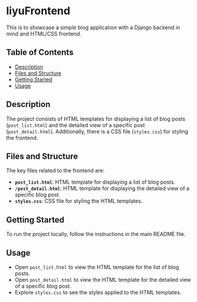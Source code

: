 # liyuFrontend

This is  to showcase a simple blog application with a Django backend  in mind and HTML/CSS frontend.

## Table of Contents

- [Description](#description)
- [Files and Structure](#files-and-structure)
- [Getting Started](#getting-started)
- [Usage](#usage)


## Description

The project consists of HTML templates for displaying a list of blog posts (`post_list.html`) and the detailed view of a specific post (`post_detail.html`). Additionally, there is a CSS file (`styles.css`) for styling the frontend.

## Files and Structure

The key files related to the frontend are:

- **`post_list.html`**: HTML template for displaying a list of blog posts.
- **`/post_detail.html`**: HTML template for displaying the detailed view of a specific blog post.
- **`styles.css`**: CSS file for styling the HTML templates.

## Getting Started

To run the project locally, follow the instructions in the main README file.

## Usage

- Open `post_list.html` to view the HTML template for the list of blog posts.
- Open `post_detail.html` to view the HTML template for the detailed view of a specific blog post.
- Explore `styles.css` to see the styles applied to the HTML templates.
